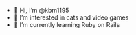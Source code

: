- 👋 Hi, I’m @kbm1195
- 👀 I’m interested in cats and video games
- 🌱 I’m currently learning Ruby on Rails

<!---
kbm1195/kbm1195 is a ✨ special ✨ repository because its `README.md` (this file) appears on your GitHub profile.
You can click the Preview link to take a look at your changes.
--->
